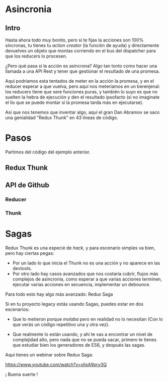 # Asincronia

## Intro


Hasta ahora todo muy bonito, pero si te fijas la acciones son 100% síncronas, tu 
tienes tu _action creator_ (la función de ayuda) y directamente devuelves un objeto que montas corriendo en el bus del dispatcher para que los reducers lo procesen.

¿Pero qué pasa si la acción es asíncrona? Algo tan tonto como hacer una llamada a una API Rest y tener que gestionar el resultado de una promesa.

Aquí podríamos esta tentados de meter en la acción la promesa, y en el reducer esperar a que vuelva, pero aquí nos meteríamos en un berenjenal: los reducers tiene que sere funciones puras, y también lo suyo es que no suelten la hebra de ejecución y den el resultado ipsofacto (si no imaginate el lío que se puede montar si la promesa tarda más en ejecutarse).

Así que nos tenemos que inventar algo, aquí el gran Dan Abramov se saco una genialidad "Redux Thunk" en 43 líneas de código.

# Pasos

Partimos del código del ejemplo anterior.

## Redux Thunk

## API de Github

### Reducer

### Thunk

# Sagas

Redux Thunk es una especie de _hack_, y para escenario simples va bien, pero hay ciertas pegas:

- Por un lado lo que inicia el Thunk no es una acción y no aparece en las devtools.
- Por otro lado hay casos avanzados que nos costaría cubrir, flujos más complejos de asincronia, como esperar a que varias acciones terminen, ejecutar varias acciones en secuencia, implementar un debounce.

Para todo esto hay algo más avanzado: Redux Saga

Si en tu proyecto legacy estás usando Sagas, puedes estar en dos escenarios:

- Que lo metieron porque _molaba_ pero en realidad no lo necesitan (Con lo que verás un código repetitivo una y otra vez).

- Que realmente lo están usando, y ahí te vas a encontrar un nivel de complejidad alto, pero nada que no se pueda sacar, primero te tienes que estudiar bien los generadores de ES6, y después las sagas.

Aquí tienes un webinar sobre Redux Saga:

https://www.youtube.com/watch?v=oljsA9pry3Q

¡ Buena suerte !
